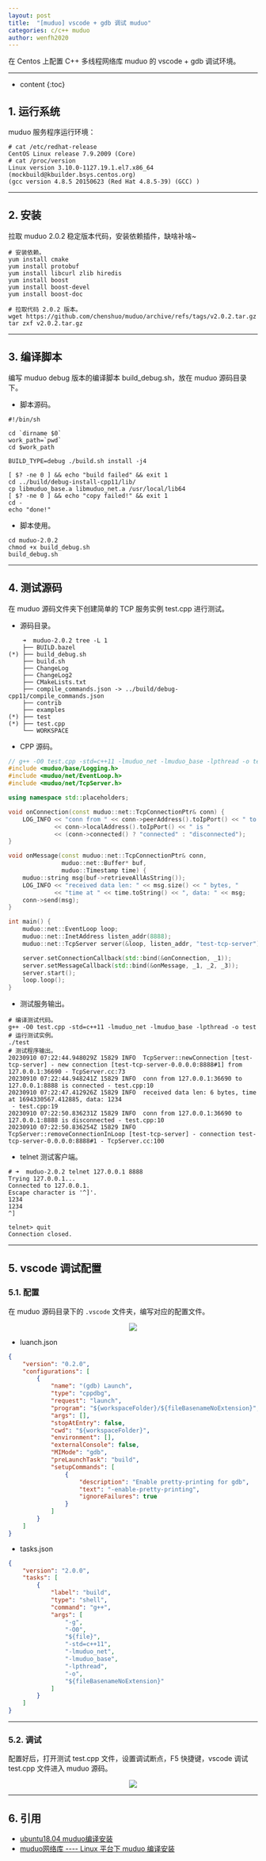 ```yaml
---
layout: post
title:  "[muduo] vscode + gdb 调试 muduo"
categories: c/c++ muduo
author: wenfh2020
---
```


在 Centos 上配置 C++ 多线程网络库 muduo 的 vscode + gdb 调试环境。



---

* content
{:toc}

## 1. 运行系统

muduo 服务程序运行环境：

```shell
# cat /etc/redhat-release
CentOS Linux release 7.9.2009 (Core)
# cat /proc/version
Linux version 3.10.0-1127.19.1.el7.x86_64 (mockbuild@kbuilder.bsys.centos.org) 
(gcc version 4.8.5 20150623 (Red Hat 4.8.5-39) (GCC) )
```

---

## 2. 安装

拉取 muduo 2.0.2 稳定版本代码，安装依赖插件，缺啥补啥~

```shell
# 安装依赖。
yum install cmake
yum install protobuf
yum install libcurl zlib hiredis
yum install boost
yum install boost-devel
yum install boost-doc

# 拉取代码 2.0.2 版本。
wget https://github.com/chenshuo/muduo/archive/refs/tags/v2.0.2.tar.gz
tar zxf v2.0.2.tar.gz
```

---

## 3. 编译脚本

编写 muduo debug 版本的编译脚本 build_debug.sh，放在 muduo 源码目录下。

* 脚本源码。

```shell
#!/bin/sh

cd `dirname $0`
work_path=`pwd`
cd $work_path

BUILD_TYPE=debug ./build.sh install -j4

[ $? -ne 0 ] && echo "build failed" && exit 1
cd ../build/debug-install-cpp11/lib/
cp libmuduo_base.a libmuduo_net.a /usr/local/lib64
[ $? -ne 0 ] && echo "copy failed!" && exit 1
cd -
echo "done!"
```

* 脚本使用。

```shell
cd muduo-2.0.2
chmod +x build_debug.sh
build_debug.sh
```

---

## 4. 测试源码

在 muduo 源码文件夹下创建简单的 TCP 服务实例 test.cpp 进行测试。

* 源码目录。

```shell
    ➜  muduo-2.0.2 tree -L 1
    ├── BUILD.bazel
(*) ├── build_debug.sh
    ├── build.sh
    ├── ChangeLog
    ├── ChangeLog2
    ├── CMakeLists.txt
    ├── compile_commands.json -> ../build/debug-cpp11/compile_commands.json
    ├── contrib
    ├── examples
(*) ├── test
(*) ├── test.cpp
    └── WORKSPACE
```

* CPP 源码。

```cpp
// g++ -O0 test.cpp -std=c++11 -lmuduo_net -lmuduo_base -lpthread -o test
#include <muduo/base/Logging.h>
#include <muduo/net/EventLoop.h>
#include <muduo/net/TcpServer.h>

using namespace std::placeholders;

void onConnection(const muduo::net::TcpConnectionPtr& conn) {
    LOG_INFO << "conn from " << conn->peerAddress().toIpPort() << " to "
             << conn->localAddress().toIpPort() << " is "
             << (conn->connected() ? "connected" : "disconnected");
}

void onMessage(const muduo::net::TcpConnectionPtr& conn,
               muduo::net::Buffer* buf,
               muduo::Timestamp time) {
    muduo::string msg(buf->retrieveAllAsString());
    LOG_INFO << "received data len: " << msg.size() << " bytes, "
             << "time at " << time.toString() << ", data: " << msg;
    conn->send(msg);
}

int main() {
    muduo::net::EventLoop loop;
    muduo::net::InetAddress listen_addr(8888);
    muduo::net::TcpServer server(&loop, listen_addr, "test-tcp-server");

    server.setConnectionCallback(std::bind(&onConnection, _1));
    server.setMessageCallback(std::bind(&onMessage, _1, _2, _3));
    server.start();
    loop.loop();
}
```

* 测试服务输出。

```shell
# 编译测试代码。
g++ -O0 test.cpp -std=c++11 -lmuduo_net -lmuduo_base -lpthread -o test
# 运行测试实例。
./test
# 测试程序输出。
20230910 07:22:44.948029Z 15829 INFO  TcpServer::newConnection [test-tcp-server] - new connection [test-tcp-server-0.0.0.0:8888#1] from 127.0.0.1:36690 - TcpServer.cc:73
20230910 07:22:44.948241Z 15829 INFO  conn from 127.0.0.1:36690 to 127.0.0.1:8888 is connected - test.cpp:10
20230910 07:22:47.412926Z 15829 INFO  received data len: 6 bytes, time at 1694330567.412885, data: 1234
 - test.cpp:19
20230910 07:22:50.836231Z 15829 INFO  conn from 127.0.0.1:36690 to 127.0.0.1:8888 is disconnected - test.cpp:10
20230910 07:22:50.836254Z 15829 INFO  TcpServer::removeConnectionInLoop [test-tcp-server] - connection test-tcp-server-0.0.0.0:8888#1 - TcpServer.cc:100
```

* telnet 测试客户端。

```shell
# ➜  muduo-2.0.2 telnet 127.0.0.1 8888
Trying 127.0.0.1...
Connected to 127.0.0.1.
Escape character is '^]'.
1234
1234
^]

telnet> quit
Connection closed.
```

---

## 5. vscode 调试配置

### 5.1. 配置

在 muduo 源码目录下的 `.vscode` 文件夹，编写对应的配置文件。

<div align=center><img src="/images/2023/2023-09-10-10-05-09.png" data-action="zoom"></div>

* luanch.json

```json
{
    "version": "0.2.0",
    "configurations": [
        {
            "name": "(gdb) Launch",
            "type": "cppdbg",
            "request": "launch",
            "program": "${workspaceFolder}/${fileBasenameNoExtension}",
            "args": [],
            "stopAtEntry": false,
            "cwd": "${workspaceFolder}",
            "environment": [],
            "externalConsole": false,
            "MIMode": "gdb",
            "preLaunchTask": "build",
            "setupCommands": [
                {
                    "description": "Enable pretty-printing for gdb",
                    "text": "-enable-pretty-printing",
                    "ignoreFailures": true
                }
            ]
        }
    ]
}
```

* tasks.json

```json
{
    "version": "2.0.0",
    "tasks": [
        {
            "label": "build",
            "type": "shell",
            "command": "g++",
            "args": [
                "-g",
                "-O0",
                "${file}",
                "-std=c++11",
                "-lmuduo_net",
                "-lmuduo_base",
                "-lpthread",
                "-o",
                "${fileBasenameNoExtension}"
            ]
        }
    ]
}
```

---

### 5.2. 调试

配置好后，打开测试 test.cpp 文件，设置调试断点，F5 快捷键，vscode 调试 test.cpp 文件进入 muduo 源码。

<div align=center><img src="/images/2023/2023-09-10-10-03-54.png" data-action="zoom"></div>

---

## 6. 引用

* [ubuntu18.04 muduo编译安装](https://blog.csdn.net/u013944212/article/details/88086804)
* [muduo网络库 ---- Linux 平台下 muduo 编译安装](https://blog.csdn.net/JACKSONMHLK/article/details/122089545)